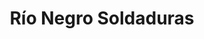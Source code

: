 ---
title: "Río Negro Soldaduras"
url: /cipolletti/rio-negro-soldaduras/
shop: reparación de automóviles
---